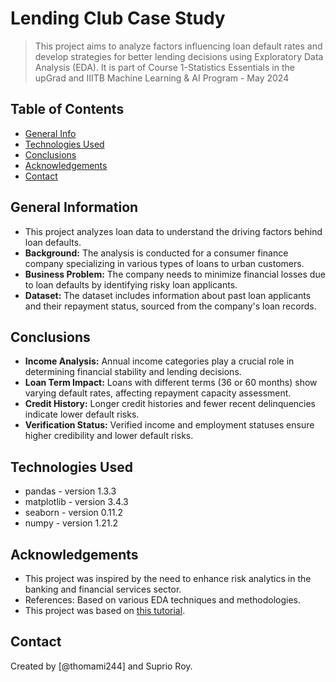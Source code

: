 # Lending Club Case Study
> This project aims to analyze factors influencing loan default rates and develop strategies for better lending decisions using Exploratory Data Analysis (EDA).
> It is part of Course 1-Statistics Essentials in the upGrad and IIITB Machine Learning & AI Program - May 2024

## Table of Contents
* [General Info](#general-information)
* [Technologies Used](#technologies-used)
* [Conclusions](#conclusions)
* [Acknowledgements](#acknowledgements)
* [Contact](#contact)

## General Information
- This project analyzes loan data to understand the driving factors behind loan defaults.
- **Background:** The analysis is conducted for a consumer finance company specializing in various types of loans to urban customers.
- **Business Problem:** The company needs to minimize financial losses due to loan defaults by identifying risky loan applicants.
- **Dataset:** The dataset includes information about past loan applicants and their repayment status, sourced from the company's loan records.

## Conclusions
- **Income Analysis:** Annual income categories play a crucial role in determining financial stability and lending decisions.
- **Loan Term Impact:** Loans with different terms (36 or 60 months) show varying default rates, affecting repayment capacity assessment.
- **Credit History:** Longer credit histories and fewer recent delinquencies indicate lower default risks.
- **Verification Status:** Verified income and employment statuses ensure higher credibility and lower default risks.

## Technologies Used
- pandas - version 1.3.3
- matplotlib - version 3.4.3
- seaborn - version 0.11.2
- numpy - version 1.21.2

## Acknowledgements
- This project was inspired by the need to enhance risk analytics in the banking and financial services sector.
- References: Based on various EDA techniques and methodologies.
- This project was based on [this tutorial](https://www.example.com).

## Contact
Created by [@thomami244] and  Suprio Roy.
